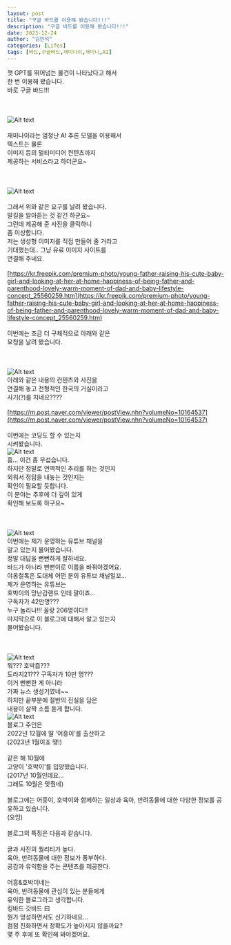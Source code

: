 ```yaml
---
layout: post
title: "구글 바드를 이용해 봤습니다!!!"
description: "구글 바드를 이용해 봤습니다!!!"
date: 2023-12-24
author: "김민석"
categories: [Lifes]
tags: [바드,구글바드,재미나이,재미니,AI]
---
```

챗 GPT를 뛰어넘는 물건이 나타났다고 해서<br/>
한 번 이용해 봤습니다.<br/>
바로 구글 바드!!!<br/>
​<br/>
​<br/>
​<br/>
![Alt text](https://reddol18.github.io/dev5min/images/20231224/img_file_0.png)<br/>
​<br/>
재미나이라는 엄청난 AI 추론 모델을 이용해서<br/>
텍스트는 물론 <br/>
이미지 등의 멀티미디어 컨텐츠까지<br/>
제공하는 서비스라고 하더군요~<br/>
​<br/>
​<br/>
​<br/>
![Alt text](https://reddol18.github.io/dev5min/images/20231224/img_file_1.png)<br/>
​<br/>
그래서 위와 같은 요구를 날려 봤습니다.<br/>
말길을 알아듣는 것 같긴 하군요~<br/>
그런데 제공해 준 사진을 클릭하니 <br/>
좀 이상합니다.<br/>
저는 생성형 이미지를 직접 만들어 줄 거라고<br/>
기대했는데.. 그냥 유료 이미지 사이트를<br/>
연결해 주네요.<br/>
​<br/>
[https://kr.freepik.com/premium-photo/young-father-raising-his-cute-baby-girl-and-looking-at-her-at-home-happiness-of-being-father-and-parenthood-lovely-warm-moment-of-dad-and-baby-lifestyle-concept_25560259.htm](https://kr.freepik.com/premium-photo/young-father-raising-his-cute-baby-girl-and-looking-at-her-at-home-happiness-of-being-father-and-parenthood-lovely-warm-moment-of-dad-and-baby-lifestyle-concept_25560259.htm)<br/>
​<br/>
이번에는 조금 더 구체적으로 아래와 같은<br/>
요청을 날려 봤습니다.<br/>
​<br/>
​<br/>
​<br/>
![Alt text](https://reddol18.github.io/dev5min/images/20231224/img_file_2.png)<br/>
아래와 같은 내용의 컨텐츠와 사진을<br/>
연결해 놓고 전형적인 한국의 거실이라고<br/>
사기(?)를 치네요????<br/>
​<br/>
[https://m.post.naver.com/viewer/postView.nhn?volumeNo=10164537](https://m.post.naver.com/viewer/postView.nhn?volumeNo=10164537)<br/>
​<br/>
이번에는 코딩도 할 수 있는지<br/>
시켜봤습니다.<br/>
![Alt text](https://reddol18.github.io/dev5min/images/20231224/img_file_3.png)<br/>
흠... 이건 좀 무섭습니다.<br/>
하지만 정말로 연역적인 추리를 하는 것인지<br/>
외워서 정답을 내놓는 것인지는<br/>
확인이 필요할 듯합니다.<br/>
이 분야는 추후에 더 깊이 있게<br/>
확인해 보도록 하구요~<br/>
​<br/>
​<br/>
​<br/>
![Alt text](https://reddol18.github.io/dev5min/images/20231224/img_file_4.png)<br/>
이번에는 제가 운영하는 유튜브 채널을<br/>
알고 있는지 물어봤습니다.<br/>
정말 대답을 뻔뻔하게 잘하네요.<br/>
바드가 아니라 뻔뻔이로 이름을 바꿔야겠어요.<br/>
야옹철톡은 도대체 어떤 분의 유튜브 채널일꼬...<br/>
제가 운영하는 유튜브는<br/>
호박이의 망난감랜드 인데 말이죠...<br/>
구독자가 42만명???<br/>
누구 놀리나!!! 꼴랑 206명이다!!<br/>
마지막으로 이 블로그에 대해서 알고 있는지<br/>
물어봤습니다.<br/>
​<br/>
​<br/>
​<br/>
![Alt text](https://reddol18.github.io/dev5min/images/20231224/img_file_5.png)<br/>
뭐??? 호박즙???<br/>
도라지21??? 구독자가 10만 명???<br/>
이거 뻔뻔한 게 아니라<br/>
가짜 뉴스 생성기였네~~<br/>
하지만 끝부분에 절반의 진실을 담은<br/>
내용이 살짝 소름 돋게 합니다.<br/>
![Alt text](https://reddol18.github.io/dev5min/images/20231224/img_file_6.png)<br/>
블로그 주인은 <br/>
2022년 12월에 딸 '어흥이'를 출산하고<br/>
(2023년 1월이죠 땡!)<br/>
​<br/>
같은 해 10월에 <br/>
고양이 '호박이'를 입양했습니다. <br/>
(2017년 10월인데요... <br/>
그래도 10월은 맞췄네)<br/>
​<br/>
블로그에는 어흥이, 호박이와 함께하는 일상과 육아, 반려동물에 대한 다양한 정보를 공유하고 있습니다.<br/>
(오잉)<br/>
​<br/>
블로그의 특징은 다음과 같습니다.<br/>
​<br/>
글과 사진의 퀄리티가 높다.<br/>
육아, 반려동물에 대한 정보가 풍부하다.<br/>
공감과 유익함을 주는 콘텐츠를 제공한다.<br/>
​<br/>
어흥&호박이네는 <br/>
육아, 반려동물에 관심이 있는 분들에게 <br/>
유익한 블로그라고 생각합니다.<br/>
킹바드 갓바드 曰<br/>
뭔가 엉성하면서도 신기하네요...<br/>
점점 진화하면서 정확도가 높아지지 않을까요?<br/>
몇 주 후에 또 확인해 봐야겠어요.<br/>